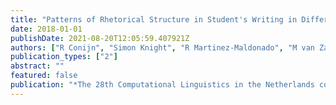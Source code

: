 ```yaml
---
title: "Patterns of Rhetorical Structure in Student's Writing in Different Text Genres"
date: 2018-01-01
publishDate: 2021-08-20T12:05:59.407921Z
authors: ["R Conijn", "Simon Knight", "R Martinez-Maldonado", "M van Zaanen"]
publication_types: ["2"]
abstract: ""
featured: false
publication: "*The 28th Computational Linguistics in the Netherlands conference (CLIN28)*"
---
```


